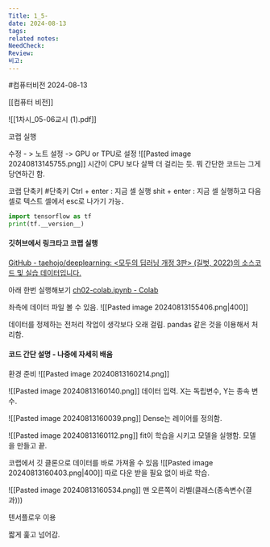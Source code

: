 ```yaml
---
Title: 1_5-
date: 2024-08-13
tags: 
related notes: 
NeedCheck: 
Review: 
비고:
---
```

#컴퓨터비전 
2024-08-13

[[컴퓨터 비전]]

![[1차시_05-06교시 (1).pdf]]

코랩 실행

수정 - > 노트 설정 -> GPU or TPU로 설정
![[Pasted image 20240813145755.png]]
시간이 CPU 보다 살짝 더 걸리는 듯. 뭐 간단한 코드는 그게 당연하긴 함.

코랩 단축키 #단축키 
Ctrl + enter : 지금 셀 실행
shit + enter : 지금 셀 실행하고 다음 셀로
텍스트 셀에서 esc로 나가기 가능．

```python
import tensorflow as tf
print(tf.__version__)
```

#### 깃허브에서 링크타고 코랩 실행
[GitHub - taehojo/deeplearning: \<모두의 딥러닝 개정 3판\> (길벗, 2022)의 소스코드 및 실습 데이터입니다.](https://github.com/taehojo/deeplearning)

아래 한번 실행해보기
[ch02-colab.ipynb - Colab](https://colab.research.google.com/github/taehojo/deeplearning/blob/master/colab/ch02-colab.ipynb)

좌측에 데이터 파일 볼 수 있음.
![[Pasted image 20240813155406.png|400]]

데이터를 정제하는 전처리 작업이 생각보다 오래 걸림.
pandas 같은 것을 이용해서 처리함.

#### 코드 간단 설명 - 나중에 자세히 배움
환경 준비
![[Pasted image 20240813160214.png]]

![[Pasted image 20240813160140.png]]
데이터 입력. X는 독립변수, Y는 종속 변수.

![[Pasted image 20240813160039.png]]
Dense는 레이어를 정의함.

![[Pasted image 20240813160112.png]]
fit이 학습을 시키고 모델을 실행함.
모델을 만들고 끝.


코랩에서 깃 클론으로 데이터를 바로 가져올 수 있음
![[Pasted image 20240813160403.png|400]]
따로 다운 받을 필요 없이 바로 학습.

![[Pasted image 20240813160534.png]]
맨 오른쪽이 라벨(클래스(종속변수(결과)))

텐서플로우 이용

짧게 훑고 넘어감.


